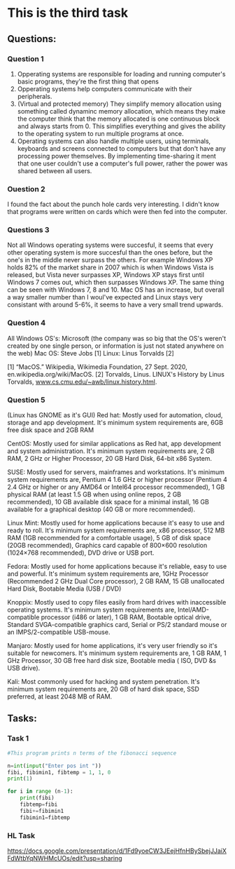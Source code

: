 # This is the third task

## Questions:

### Question 1
1. Opperating systems are responsible for loading and running computer's basic programs, they're the first thing that opens 
1. Opperating systems help computers communicate with their peripherals.
1. (Virtual and protected memory) They simplify memory allocation using something called dynaminc memory allocation, which means they make the computer think that the memory allocated is one continuous block and always starts from 0. This simplifies everything and gives the ability to the operating system to run multiple programs at once.
1. Operating systems can also handle multiple users, using terminals, keyboards and screens connected to computers but that don't have any processing power themselves. By implementing time-sharing it ment that one user couldn't use a computer's full power, rather the power was shared between all users.

### Ouestion 2
I found the fact about the punch hole cards very interesting. I didn't know that programs were written on cards which were then fed into the computer.

### Questions 3
  Not all Windows operating systems were succesful, it seems that every other operating system is more succesful than the ones before, but the one's in the middle never surpass the others. For example Windows XP holds 82% of the market share in 2007 which is when Windows Vista is released, but Vista never surpasses XP, Windows XP stays first until Windows 7 comes out, which then surpasses Windows XP. The same thing can be seen with Windows 7, 8 and 10. 
  Mac OS has an increase, but overall a way smaller number than I woul've expected and Linux stays very consistant with around 5-6%, it seems to have a very small trend upwards.
  
### Question 4
All Windows OS's: Microsoft (the company was so big that the OS's weren't created by one single person, or information is just not stated anywhere on the web)
Mac OS: Steve Jobs [1]
Linux: Linus Torvalds [2] 

[1] “MacOS.” Wikipedia, Wikimedia Foundation, 27 Sept. 2020, en.wikipedia.org/wiki/MacOS.
[2] Torvalds, Linus. LINUX's History by Linus Torvalds, www.cs.cmu.edu/~awb/linux.history.html. 

### Question 5 
(Linux has GNOME as it's GUI)
Red hat: Mostly used for automation, cloud, storage and app development. It's minimum system requirements are, 6GB free disk space and 2GB RAM

CentOS: Mostly used for similar applications as Red hat, app development and system administration. It's minimum system requirements are, 2 GB RAM, 2 GHz or Higher Processor, 20 GB Hard Disk, 64-bit x86 System.

SUSE: Mostly used for servers, mainframes and workstations. It's minimum system requirements are, Pentium 4 1.6 GHz or higher processor (Pentium 4 2.4 GHz or higher or any AMD64 or Intel64 processor recommended), 1 GB physical RAM (at least 1.5 GB when using online repos, 2 GB recommended), 10 GB available disk space for a minimal install, 16 GB available for a graphical desktop (40 GB or more recommended).

Linux Mint: Mostly used for home applications because it's easy to use and ready to roll. It's minimum system requirements are, x86 processor, 512 MB RAM (1GB recommended for a comfortable usage), 5 GB of disk space (20GB recommended), Graphics card capable of 800×600 resolution (1024×768 recommended), DVD drive or USB port.

Fedora: Mostly used for home applications because it's reliable, easy to use and powerful. It's minimum system requirements are, 1GHz Processor (Recommended 2 GHz Dual Core processor), 2 GB RAM, 15 GB unallocated Hard Disk, Bootable Media (USB / DVD)

Knoppix: Mostly used to copy files easily from hard drives with inaccessible operating systems. It's minimum system requirements are, Intel/AMD-compatible processor (i486 or later), 1 GB RAM, Bootable optical drive, Standard SVGA-compatible graphics card, Serial or PS/2 standard mouse or an IMPS/2-compatible USB-mouse.

Manjaro: Mostly used for home applications, it's very user friendly so it's suitable for newcomers. It's minimum system requirements are, 1 GB RAM, 1 GHz Processor, 30 GB free hard disk size, Bootable media ( ISO, DVD &s USB drive).

Kali: Most commonly used for hacking and system penetration. It's minimum system requirements are, 20 GB of hard disk space, SSD preferred, at least 2048 MB of RAM.

## Tasks:

### Task 1
```.py
#This program prints n terms of the fibonacci sequence

n=int(input("Enter pos int "))
fibi, fibimin1, fibtemp = 1, 1, 0
print(1)

for i in range (n-1):
    print(fibi)
    fibtemp=fibi
    fibi+=fibimin1
    fibimin1=fibtemp
```

### HL Task
https://docs.google.com/presentation/d/1Fd9yoeCW3JEejHfnHBySbejJJaiXFdWtbYqNWHMcUOs/edit?usp=sharing
